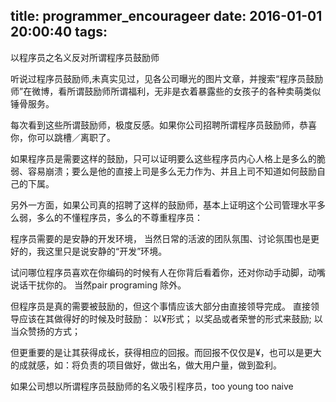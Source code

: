 title: programmer_encourageer
date: 2016-01-01 20:00:40
tags:
---
以程序员之名义反对所谓程序员鼓励师

听说过程序员鼓励师,未真实见过，见各公司曝光的图片文章，并搜索“程序员鼓励师”在微博，看所谓鼓励师所谓福利，无非是衣着暴露些的女孩子的各种卖萌类似锤骨服务。

每次看到这些所谓鼓励师，极度反感。如果你公司招聘所谓程序员鼓励师，恭喜你，你可以跳槽／离职了。

如果程序员是需要这样的鼓励，只可以证明要么这些程序员内心人格上是多么的脆弱、容易崩溃；要么是他的直接上司是多么无力作为、并且上司不知道如何鼓励自己的下属。

另外一方面，如果公司真的招聘了这样的鼓励师，基本上证明这个公司管理水平多么弱，多么的不懂程序员，多么的不尊重程序员：

程序员需要的是安静的开发环境，
当然日常的活波的团队氛围、讨论氛围也是更好的，我这里只是说安静的“开发”环境。

试问哪位程序员喜欢在你编码的时候有人在你背后看着你，还对你动手动脚，动嘴说话干扰你的。
当然pair programing 除外。

但程序员是真的需要被鼓励的，但这个事情应该大部分由直接领导完成。
直接领导应该在其做得好的时候及时鼓励：
以¥形式；
以奖品或者荣誉的形式来鼓励;
以当众赞扬的方式；

但更重要的是让其获得成长，获得相应的回报。而回报不仅仅是¥，也可以是更大的成就感，如：将负责的项目做好，做出名，做大用户量，做到盈利。

如果公司想以所谓程序员鼓励师的名义吸引程序员，too young too naive


